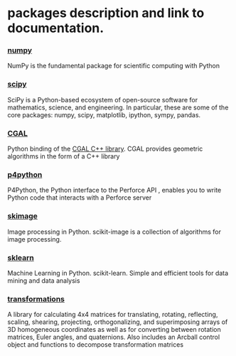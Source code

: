 # packages description and link to documentation.

### [numpy](http://docs.scipy.org/doc/)
NumPy is the fundamental package for scientific computing with Python
### [scipy](http://docs.scipy.org/doc/)
SciPy is a Python-based ecosystem of open-source software for mathematics, science, and engineering. In particular, these are some of the core packages:
numpy, scipy, matplotlib, ipython, sympy, pandas.
### [CGAL](http://cgal-python.gforge.inria.fr/)
Python binding of the [CGAL C++ library](http://www.cgal.org/). CGAL provides geometric algorithms in the form of a C++ library
### [p4python](https://www.perforce.com/perforce/doc.current/manuals/p4script/03_python.html)
P4Python, the Python interface to the Perforce API , enables you to write Python code that interacts with a Perforce server
### [skimage](http://scikit-image.org/)
Image processing in Python. scikit-image is a collection of algorithms for image processing.
### [sklearn](http://scikit-learn.org/stable/)
Machine Learning in Python. scikit-learn. Simple and efficient tools for data mining and data analysis
### [transformations](http://www.lfd.uci.edu/~gohlke/code/transformations.py.html)
A library for calculating 4x4 matrices for translating, rotating, reflecting,
scaling, shearing, projecting, orthogonalizing, and superimposing arrays of
3D homogeneous coordinates as well as for converting between rotation matrices,
Euler angles, and quaternions. Also includes an Arcball control object and
functions to decompose transformation matrices
